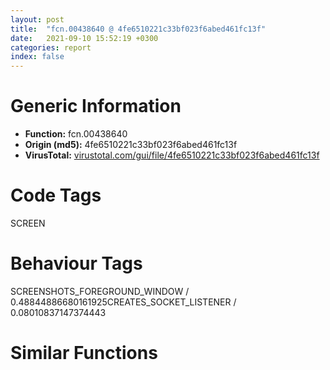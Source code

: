 ```yaml
---
layout: post
title:  "fcn.00438640 @ 4fe6510221c33bf023f6abed461fc13f"
date:   2021-09-10 15:52:19 +0300
categories: report
index: false
---
```


# Generic Information
- **Function:** fcn.00438640
- **Origin (md5):** 4fe6510221c33bf023f6abed461fc13f
- **VirusTotal:** [virustotal.com/gui/file/4fe6510221c33bf023f6abed461fc13f][virustotal_ref]

# Code Tags
<span class="tag" id="SCREEN">SCREEN</span>


# Behaviour Tags
<span class="bhv-tag" id="SCREENSHOTS_FOREGROUND_WINDOW">SCREENSHOTS_FOREGROUND_WINDOW / 0.48844886680161925</span><span class="bhv-tag" id="CREATES_SOCKET_LISTENER">CREATES_SOCKET_LISTENER / 0.08010837147374443</span>

# Similar Functions
<script type="text/javascript" src="https://www.gstatic.com/charts/loader.js"></script>
<script type="text/javascript">

    google.charts.load('current', {'packages':['corechart']});
    google.charts.setOnLoadCallback(drawChart);

    function drawChart() {
    var data = new google.visualization.DataTable();
        data.addColumn('number', 'X');
        data.addColumn('number', 'Y');
        data.addColumn({type: 'string', role: 'tooltip', 'p': {'html': true}});
        data.addColumn({'type': 'string', 'role': 'style'});
        
        data.addRows([
    [-80.63739776611328, -48.71953582763672, '<b><a href="/report/fcn.00438640@4fe6510221c33bf023f6abed461fc13f">fcn.00438640</a><br>@4fe6510221c33bf023f6abed461fc13f</b><br>', 'point { fill-color: #e0440e; }'],
[201.48690795898438, -48.931617736816406, '<b><a href="/report/fcn.004305f0@4fe6510221c33bf023f6abed461fc13f">fcn.004305f0</a><br>@4fe6510221c33bf023f6abed461fc13f</b><br>', 'null'],
[212.6043243408203, 159.9549102783203, '<b><a href="/report/fcn.00438d70@4fe6510221c33bf023f6abed461fc13f">fcn.00438d70</a><br>@4fe6510221c33bf023f6abed461fc13f</b><br>', 'null'],
[65.7603759765625, -208.0852813720703, '<b><a href="/report/fcn.00431850@4fe6510221c33bf023f6abed461fc13f">fcn.00431850</a><br>@4fe6510221c33bf023f6abed461fc13f</b><br>', 'null'],
[-3.272312641143799, 144.97105407714844, '<b><a href="/report/fcn.00464650@4fe6510221c33bf023f6abed461fc13f">fcn.00464650</a><br>@4fe6510221c33bf023f6abed461fc13f</b><br>', 'null'],

        ]);

    var options = {
        title: 'Similarity Plot',
        legend: 'none',
        colors: ['#dedbd9', '#e6693e', '#ec8f6e', '#f3b49f', '#f6c7b6'],
        tooltip: {isHtml: true, trigger: 'both'},
        explorer: {
        actions: ["dragToZoom", "rightClickToReset"],
        },
        chartArea: {
        width: '80%',
        height: '80%'
        },
        width: '100%',
        height: '100%'
    };

    var chart = new google.visualization.ScatterChart(document.getElementById('chart_div'));

    chart.draw(data, options);
    }
    
</script>


<div id="chart_div" style="width: 100%px; height: 100%;"></div>

# Disassembled Code
{% highlight nasm %}

push ebp
mov ebp, esp
and esp, 0xfffffff8
sub esp, 0x8c
push ebx
mov ebx, dword[ebp+0x20]
push esi
push edi
xor edi, edi
cmp byte[ebp+0x24], 0
mov esi, ecx
jne 0x43866f
mov eax, str.Fast
call fcn.00473c80
mov byte[esp+0x16], 0
test eax, eax
je 0x438674
mov byte[esp+0x16], 1
mov eax, 0x4a9ba8
mov ecx, esi
call fcn.00473c80
test eax, eax
setne al
mov byte[esp+0x1b], al
test al, al
je 0x4386b4
mov eax, dword[ebp+0x1c]
mov ecx, eax
shr ecx, 8
movzx edx, cl
movzx ecx, al
mov dword[esp+0x1c], eax
shl ecx, 8
shr eax, 0x10
or edx, ecx
movzx eax, al
shl edx, 8
or edx, eax
mov dword[ebp+0x1c], edx
jmp 0x4386d6
mov ecx, dword[ebp+0x1c]
mov edx, ecx
shr edx, 8
movzx eax, dl
movzx edx, cl
shl edx, 8
shr ecx, 0x10
or eax, edx
movzx ecx, cl
shl eax, 8
or eax, ecx
mov dword[esp+0x1c], eax
cmp byte[ebp+0x24], 0
mov ecx, dword[0x4c6400]
mov dword[esp+0x3c], ecx
je 0x4386ea
xor esi, esi
jmp 0x4386fa
mov eax, dword[ebp+8]
mov dl, 1
cmp dl, byte[eax+1]
sbb esi, esi
and esi, dword[0x4c6404]
mov dword[esp+0x38], esi
cmp ecx, edi
je 0x438707
call fcn.00413110
cmp esi, edi
je 0x438712
mov ecx, esi
call fcn.00413110
mov ecx, dword[0x4c28ec]
movzx esi, word[ecx+0xec]
and esi, 3
mov dword[esp+0x24], edi
mov dword[esp+0x28], edi
cmp esi, 2
je 0x438782
call dword[sym.imp.USER32.dll_GetForegroundWindow]
mov edi, eax
test edi, edi
je 0x438782
push edi
call dword[sym.imp.USER32.dll_IsIconic]
test eax, eax
jne 0x438782
test esi, esi
jne 0x438758
lea edx, [esp+0x44]
push edx
push edi
call dword[sym.imp.USER32.dll_GetWindowRect]
jmp 0x43876e
lea edx, [esp+0x44]
xor eax, eax
push edx
push edi
mov dword[esp+0x4c], eax
mov dword[esp+0x50], eax
call dword[sym.imp.USER32.dll_ClientToScreen]
test eax, eax
je 0x438782
mov eax, dword[esp+0x44]
mov ecx, dword[esp+0x48]
add dword[esp+0x24], eax
add dword[esp+0x28], ecx
mov esi, dword[ebp+0xc]
mov eax, dword[esp+0x24]
mov ecx, dword[esp+0x28]
add dword[ebp+0x10], ecx
add dword[ebp+0x14], eax
add dword[ebp+0x18], ecx
add esi, eax
mov dword[ebp+0xc], esi
test ebx, ebx
jns 0x4387a6
xor ebx, ebx
mov dword[ebp+0x20], ebx
jmp 0x4387d3
cmp ebx, 0xff
jle 0x4387b8
mov ebx, 0xff
mov dword[ebp+0x20], ebx
jmp 0x4387bc
test ebx, ebx
jle 0x4387d3
mov eax, dword[ebp+0x1c]
mov edx, eax
shr edx, 8
mov byte[esp+0x14], al
shr eax, 0x10
mov byte[esp+0x13], dl
mov byte[esp+0x15], al
push 0
call dword[sym.imp.USER32.dll_GetDC]
mov dword[esp+0x2c], eax
test eax, eax
je 0x438b35
cmp byte[esp+0x16], 0
mov byte[esp+0x17], 0
je 0x438b6d
mov esi, dword[ebp+0x14]
mov edi, dword[ebp+0x18]
sub esi, dword[ebp+0xc]
sub edi, dword[ebp+0x10]
xor eax, eax
mov dword[esp+0x34], eax
mov dword[esp+0x20], eax
mov dword[esp+0x54], eax
mov eax, dword[esp+0x2c]
push eax
inc esi
inc edi
call dword[sym.imp.GDI32.dll_CreateCompatibleDC]
mov dword[esp+0x30], eax
test eax, eax
je 0x438a5e
mov ecx, dword[esp+0x2c]
push edi
push esi
push ecx
call dword[sym.imp.GDI32.dll_CreateCompatibleBitmap]
mov dword[esp+0x34], eax
test eax, eax
je 0x438a5e
mov edx, eax
mov eax, dword[esp+0x30]
push edx
push eax
call dword[sym.imp.GDI32.dll_SelectObject]
mov dword[esp+0x54], eax
test eax, eax
je 0x438a5e
mov ecx, dword[ebp+0x10]
mov edx, dword[ebp+0xc]
mov eax, dword[esp+0x2c]
push 0xcc0020
push ecx
mov ecx, dword[esp+0x38]
push edx
push eax
push edi
push esi
push 0
push 0
push ecx
call dword[sym.imp.GDI32.dll_BitBlt]
test eax, eax
je 0x438a5e
push 8
lea edx, [esp+0x1e]
push edx
mov edx, dword[esp+0x3c]
lea eax, [esp+0x4c]
push eax
mov eax, dword[esp+0x3c]
lea ecx, [esp+0x4c]
push ecx
push edx
call fcn.00438430
add esp, 0x14
mov dword[esp+0x20], eax
test eax, eax
je 0x438a5e
mov edi, dword[esp+0x40]
mov al, byte[esp+0x1a]
imul edi, dword[esp+0x44]
mov ecx, dword[esp+0x20]
test al, al
je 0x4388df
xor esi, esi
test edi, edi
jle 0x4388e3
and dword[ecx+esi*4], 0xf8f8f8f8
inc esi
cmp esi, edi
jl 0x4388d1
jmp 0x4388e3
mov esi, dword[esp+0x44]
cmp byte[ebp+0x24], 0
je 0x438933
mov ecx, dword[ecx]
and ecx, 0xffffff
cmp byte[esp+0x1b], 0
je 0x4388fc
mov eax, ecx
jmp 0x438901
call fcn.0042f740
push eax
lea eax, [esp+0x5c]
push str.0x_06X
push eax
call fcn.0048d153
mov edx, dword[esp+0x48]
add esp, 0xc
push 1
push 0
push 0xffffffffffffffff
lea ecx, [esp+0x64]
push ecx
push edx
call fcn.00476680
mov byte[esp+0x17], 1
jmp 0x438a62
cmp ebx, 1
jge 0x43896a
test al, al
mov eax, dword[esp+0x1c]
je 0x438945
and eax, 0xf8f8f8f8
xor esi, esi
test edi, edi
jle 0x438a62
mov ecx, dword[esp+0x20]
mov edx, dword[ecx+esi*4]
and edx, 0xffffff
cmp edx, eax
je 0x438929
inc esi
cmp esi, edi
jl 0x438953
jmp 0x438a62
test al, al
je 0x43897c
mov al, 0xf8
and byte[esp+0x14], al
and byte[esp+0x13], al
and byte[esp+0x15], al
movzx edx, byte[esp+0x14]
mov dword[esp+0x1c], edx
cmp ebx, edx
jle 0x438990
mov byte[esp+0x18], 0
jmp 0x438998
mov al, dl
sub al, bl
mov byte[esp+0x18], al
movzx ecx, byte[esp+0x13]
cmp ebx, ecx
jle 0x4389a8
mov byte[esp+0x16], 0
jmp 0x4389b0
mov al, cl
sub al, bl
mov byte[esp+0x16], al
movzx eax, byte[esp+0x15]
cmp ebx, eax
jle 0x4389c0
mov byte[esp+0x13], 0
jmp 0x4389cc
mov dl, al
sub dl, bl
mov byte[esp+0x13], dl
mov edx, dword[esp+0x1c]
mov esi, 0xff
sub esi, edx
cmp ebx, esi
jle 0x4389de
mov byte[esp+0x19], 0xff
jmp 0x4389e8
mov dl, byte[esp+0x1c]
add dl, bl
mov byte[esp+0x19], dl
mov edx, 0xff
sub edx, ecx
cmp ebx, edx
jle 0x4389fa
mov byte[esp+0x15], 0xff
jmp 0x438a00
add cl, bl
mov byte[esp+0x15], cl
mov ecx, 0xff
sub ecx, eax
cmp ebx, ecx
jle 0x438a12
mov byte[esp+0x14], 0xff
jmp 0x438a18
add al, bl
mov byte[esp+0x14], al
xor esi, esi
test edi, edi
jle 0x438a62
mov edx, dword[esp+0x20]
mov eax, dword[edx+esi*4]
mov ecx, eax
mov edx, eax
shr ecx, 0x10
shr edx, 8
cmp cl, byte[esp+0x18]
jb 0x438a57
cmp cl, byte[esp+0x19]
ja 0x438a57
cmp dl, byte[esp+0x16]
jb 0x438a57
cmp dl, byte[esp+0x15]
ja 0x438a57
cmp al, byte[esp+0x13]
jb 0x438a57
cmp al, byte[esp+0x14]
jbe 0x438929
inc esi
cmp esi, edi
jl 0x438a1e
jmp 0x438a62
mov esi, dword[esp+0x44]
mov eax, dword[esp+0x2c]
push eax
push 0
call dword[sym.imp.USER32.dll_ReleaseDC]
mov edi, dword[esp+0x30]
test edi, edi
je 0x438a8e
mov eax, dword[esp+0x54]
test eax, eax
je 0x438a87
push eax
push edi
call dword[sym.imp.GDI32.dll_SelectObject]
push edi
call dword[sym.imp.GDI32.dll_DeleteDC]
mov eax, dword[esp+0x34]
test eax, eax
je 0x438a9d
push eax
call dword[sym.imp.GDI32.dll_DeleteObject]
cmp dword[esp+0x20], 0
je 0x438b35
mov ecx, dword[esp+0x20]
push ecx
call fcn.0048e3af
add esp, 4
cmp byte[ebp+0x24], 0
jne 0x438b08
cmp byte[esp+0x17], 0
je 0x438b14
mov ecx, dword[esp+0x3c]
test ecx, ecx
je 0x438ae6
mov eax, esi
cdq
idiv dword[esp+0x40]
push 0x18
mov eax, edx
sub eax, dword[esp+0x28]
add eax, dword[ebp+0xc]
cdq
push edx
push eax
mov eax, ecx
call fcn.004010e0
mov ecx, dword[esp+0x38]
test ecx, ecx
je 0x438b08
mov eax, esi
cdq
idiv dword[esp+0x40]
push 0x18
sub eax, dword[esp+0x2c]
add eax, dword[ebp+0x10]
cdq
push edx
push eax
mov eax, ecx
call fcn.004010e0
cmp byte[esp+0x17], 0
mov eax, 0x4a0900
jne 0x438b19
mov eax, 0x4a331c
mov edx, dword[0x4c6cb4]
push 1
push 0
push 0xffffffffffffffff
push eax
push edx
call fcn.00476680
pop edi
pop esi
pop ebx
mov esp, ebp
pop ebp
ret 0x20
cmp byte[ebp+0x24], 0
mov eax, 0x4a331c
jne 0x438b45
mov eax, 0x4a358c
mov ecx, dword[0x4c28ec]
cmp byte[ecx+0x104], 0
je 0x438b19
mov ecx, dword[ebp+8]
push 0x4ab02c
push 0
push eax
call fcn.0042dc50
pop edi
pop esi
pop ebx
mov esp, ebp
pop ebp
ret 0x20
cmp esi, dword[ebp+0x14]
mov eax, dword[ebp+0x18]
setg byte[esp+0x1a]
cmp dword[ebp+0x10], eax
setg byte[esp+0x1b]
test ebx, ebx
jle 0x438c24
movzx edx, byte[esp+0x14]
mov dword[esp+0x1c], edx
cmp ebx, edx
jle 0x438b9c
mov byte[esp+0x18], 0
jmp 0x438ba4
mov al, dl
sub al, bl
mov byte[esp+0x18], al
movzx ecx, byte[esp+0x13]
cmp ebx, ecx
jle 0x438bb4
mov byte[esp+0x16], 0
jmp 0x438bbc
mov al, cl
sub al, bl
mov byte[esp+0x16], al
movzx eax, byte[esp+0x15]
cmp ebx, eax
jle 0x438bcc
mov byte[esp+0x13], 0
jmp 0x438bd8
mov dl, al
sub dl, bl
mov byte[esp+0x13], dl
mov edx, dword[esp+0x1c]
mov edi, 0xff
sub edi, edx
cmp ebx, edi
jle 0x438bea
mov byte[esp+0x19], 0xff
jmp 0x438bf4
mov dl, byte[esp+0x1c]
add dl, bl
mov byte[esp+0x19], dl
mov edx, 0xff
sub edx, ecx
cmp ebx, edx
jle 0x438c06
mov byte[esp+0x15], 0xff
jmp 0x438c0c
add cl, bl
mov byte[esp+0x15], cl
mov ecx, 0xff
sub ecx, eax
cmp ebx, ecx
jle 0x438c1e
mov byte[esp+0x14], 0xff
jmp 0x438c24
add al, bl
mov byte[esp+0x14], al
mov ecx, dword[ebp+0x18]
mov dl, byte[esp+0x1a]
mov edi, esi
mov esi, dword[esp+0x44]
mov eax, dword[ebp+0x14]
test dl, dl
je 0x438c41
xor edx, edx
cmp edi, eax
setge dl
jmp 0x438c48
xor edx, edx
cmp edi, eax
setle dl
mov eax, edx
test eax, eax
je 0x438c89
mov esi, dword[ebp+0x10]
xor eax, eax
cmp byte[esp+0x1b], al
je 0x438c60
cmp esi, ecx
setge al
jmp 0x438c65
cmp esi, ecx
setle al
test eax, eax
je 0x438d03
mov eax, dword[esp+0x2c]
push esi
push edi
push eax
call dword[sym.imp.GDI32.dll_GetPixel]
cmp ebx, 1
jge 0x438cbd
cmp eax, dword[ebp+0x1c]
jne 0x438cee
mov byte[esp+0x17], 1
mov ecx, dword[esp+0x2c]
push ecx
push 0
call dword[sym.imp.USER32.dll_ReleaseDC]
cmp byte[esp+0x17], 0
jne 0x438d17
mov edx, dword[0x4c6cb4]
push 1
push 0
push 0xffffffffffffffff
push 0x4a331c
push edx
call fcn.00476680
pop edi
pop esi
pop ebx
mov esp, ebp
pop ebp
ret 0x20
mov ecx, eax
mov edx, eax
shr ecx, 8
shr edx, 0x10
cmp al, byte[esp+0x18]
jb 0x438ceb
cmp al, byte[esp+0x19]
ja 0x438ceb
cmp cl, byte[esp+0x16]
jb 0x438ceb
cmp cl, byte[esp+0x15]
ja 0x438ceb
cmp dl, byte[esp+0x13]
jb 0x438ceb
cmp dl, byte[esp+0x14]
jbe 0x438c84
mov ebx, dword[ebp+0x20]
mov ecx, dword[ebp+0x18]
xor eax, eax
cmp byte[esp+0x1b], al
sete al
lea esi, [esi+eax*2-1]
jmp 0x438c51
mov dl, byte[esp+0x1a]
xor eax, eax
test dl, dl
sete al
lea edi, [edi+eax*2-1]
jmp 0x438c31
mov ecx, dword[esp+0x3c]
test ecx, ecx
je 0x438d31
mov eax, edi
sub eax, dword[esp+0x24]
push 0x18
cdq
push edx
push eax
mov eax, ecx
call fcn.004010e0
mov ecx, dword[esp+0x38]
test ecx, ecx
je 0x438d4b
mov eax, esi
sub eax, dword[esp+0x28]
push 0x18
cdq
push edx
push eax
mov eax, ecx
call fcn.004010e0
mov eax, dword[0x4c6cb4]
push 1
push 0
push 0xffffffffffffffff
push 0x4a0900
push eax
call fcn.00476680
pop edi
pop esi
pop ebx
mov esp, ebp
pop ebp
ret 0x20

{% endhighlight %}

[virustotal_ref]: https://www.virustotal.com/gui/file/4fe6510221c33bf023f6abed461fc13f